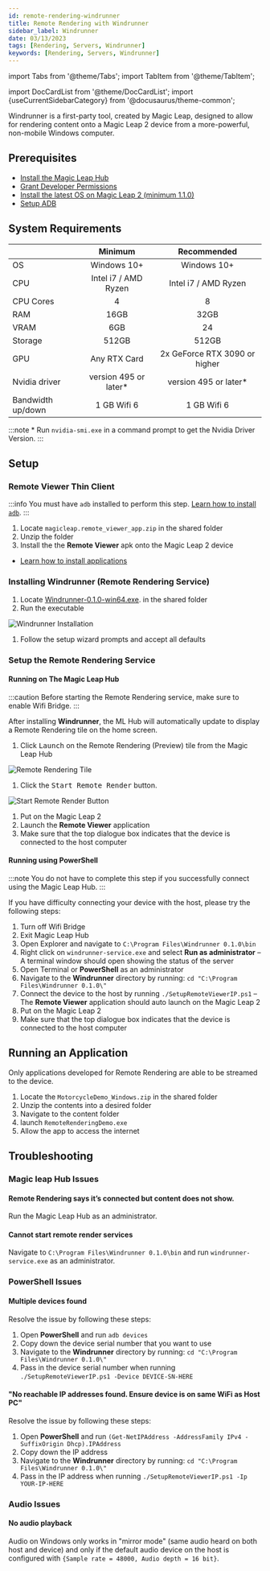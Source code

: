 ```yaml
---
id: remote-rendering-windrunner
title: Remote Rendering with Windrunner
sidebar_label: Windrunner
date: 03/13/2023
tags: [Rendering, Servers, Windrunner]
keywords: [Rendering, Servers, Windrunner]
---
```


import Tabs from '@theme/Tabs';
import TabItem from '@theme/TabItem';

import DocCardList from '@theme/DocCardList';
import {useCurrentSidebarCategory} from '@docusaurus/theme-common';

Windrunner is a first-party tool, created by Magic Leap, designed to allow for rendering content onto a Magic Leap 2 device from a more-powerful, non-mobile Windows computer.

<Tabs groupId="operating-systems">
  <TabItem value="windows" label="Windows" default>

## Prerequisites

- [Install the Magic Leap Hub](/docs/guides/getting-started/install-the-tools#install-magic-leap-hub)
- [Grant Developer Permissions](/docs/guides/getting-started/granting-permissions)
- [Install the latest OS on Magic Leap 2 (minimum 1.1.0)](/docs/guides/device/updating-the-os/device-flashing-guide#download-the-latest-os-build)
- [Setup ADB](/docs/guides/developer-tools/android-debug-bridge/adb-setup)

## System Requirements

|                   |        Minimum        |          Recommended          |
| :---------------- | :-------------------: | :---------------------------: |
| OS                |      Windows 10+      |          Windows 10+          |
| CPU               | Intel i7 / AMD Ryzen  |     Intel i7 / AMD Ryzen      |
| CPU Cores         |           4           |               8               |
| RAM               |         16GB          |             32GB              |
| VRAM              |          6GB          |              24               |
| Storage           |         512GB         |             512GB             |
| GPU               |     Any RTX Card      | 2x GeForce RTX 3090 or higher |
| Nvidia driver     | version 495 or later* |     version 495 or later*     |
| Bandwidth up/down |      1 GB Wifi 6      |          1 GB Wifi 6          |

:::note
\* Run `nvidia-smi.exe` in a command prompt to get the Nvidia Driver Version.
:::

## Setup

### Remote Viewer Thin Client

:::info
You must have `adb` installed to perform this step. [Learn how to install `adb`](https://developer-docs.magicleap.cloud/docs/guides/developer-tools/android-debug-bridge/adb-setup).
:::

1. Locate `magicleap.remote_viewer_app.zip` in the shared folder
2. Unzip the folder
3. Install the the **Remote Viewer** apk onto the Magic Leap 2 device
- [Learn how to install applications](https://developer-docs.magicleap.cloud/docs/guides/developer-tools/ml-hub/ml-hub-device-bridge#use-device-bridge)

### Installing Windrunner (Remote Rendering Service)

1. Locate [Windrunner-0.1.0-win64.exe](TODO). in the shared folder
2. Run the executable

![Windrunner Installation](/img/remote-rendering/windrunner-installation.png)

1. Follow the setup wizard prompts and accept all defaults

### Setup the Remote Rendering Service

#### Running on The Magic Leap Hub

:::caution
Before starting the Remote Rendering service, make sure to enable Wifi
Bridge.
:::

After installing **Windrunner**, the ML Hub will automatically update to display a Remote Rendering
tile on the home screen.
1. Click <kbd>Launch</kbd> on the Remote Rendering (Preview) tile from the Magic Leap Hub
   
![Remote Rendering Tile](/img/remote-rendering/remote-rendering-ml-hub-tile.png)

1. Click the <kbd>Start Remote Render</kbd> button.
   
![Start Remote Render Button](/img/remote-rendering/remote-rendering-ml-hub-button.png)

1. Put on the Magic Leap 2
2. Launch the **Remote Viewer** application
3. Make sure that the top dialogue box indicates that the device is connected to the host
computer

#### Running using PowerShell

:::note
You do not have to complete this step if you successfully connect using the
Magic Leap Hub.
:::

If you have difficulty connecting your device with the host, please try the following steps:
1. Turn off Wifi Bridge
2. Exit Magic Leap Hub
3. Open Explorer and navigate to `C:\Program Files\Windrunner 0.1.0\bin`
4. Right click on `windrunner-service.exe` and select **Run as administrator**
– A terminal window should open showing the status of the server
5. Open Terminal or **PowerShell** as an administrator
6. Navigate to the **Windrunner** directory by running: `cd "C:\Program Files\Windrunner 0.1.0\"`
7. Connect the device to the host by running `./SetupRemoteViewerIP.ps1`
– The **Remote Viewer** application should auto launch on the Magic Leap 2
8. Put on the Magic Leap 2
9. Make sure that the top dialogue box indicates that the device is connected to the host computer

## Running an Application

Only applications developed for Remote Rendering are able to be streamed to the device.
1. Locate the `MotorcycleDemo_Windows.zip` in the shared folder
2. Unzip the contents into a desired folder
3. Navigate to the content folder
4. launch `RemoteRenderingDemo.exe`
5. Allow the app to access the internet

## Troubleshooting

### Magic leap Hub Issues

#### Remote Rendering says it’s connected but content does not show.

Run the Magic Leap Hub as an administrator.

#### Cannot start remote render services

Navigate to `C:\Program Files\Windrunner 0.1.0\bin` and run `windrunner-service.exe` as an administrator.

### PowerShell Issues

#### Multiple devices found

Resolve the issue by following these steps:
1. Open **PowerShell** and run `adb devices`
2. Copy down the device serial number that you want to use
3. Navigate to the **Windrunner** directory by running: `cd "C:\Program Files\Windrunner 0.1.0\"`
4. Pass in the device serial number when running `./SetupRemoteViewerIP.ps1 -Device DEVICE-SN-HERE`

#### "No reachable IP addresses found. Ensure device is on same WiFi as Host PC"

Resolve the issue by following these steps:
1. Open **PowerShell** and run `(Get-NetIPAddress -AddressFamily IPv4 -SuffixOrigin Dhcp).IPAddress`
2. Copy down the IP address
3. Navigate to the **Windrunner** directory by running: `cd "C:\Program Files\Windrunner 0.1.0\"`
4. Pass in the IP address when running `./SetupRemoteViewerIP.ps1 -Ip YOUR-IP-HERE`

### Audio Issues

#### No audio playback

Audio on Windows only works in "mirror mode" (same audio heard on both host and device) and only if the default audio device on the host is configured with `{Sample rate = 48000, Audio depth = 16 bit}`.

</TabItem>
</Tabs>
